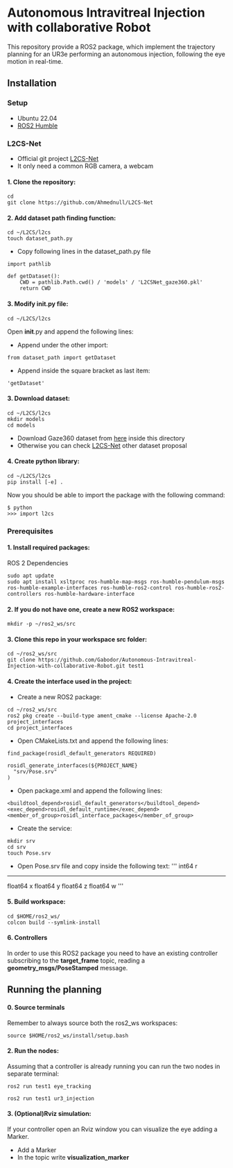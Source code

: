 # Autonomous Intravitreal Injection with collaborative Robot
This repository provide a ROS2 package, which implement the trajectory planning for an UR3e performing an autonomous injection, following the eye motion in real-time.

## Installation

### Setup
- Ubuntu 22.04
- [ROS2 Humble](https://docs.ros.org/en/humble/index.html)

### L2CS-Net
- Official git project [L2CS-Net](https://github.com/Ahmednull/L2CS-Net)
- It only need a common RGB camera, a webcam
#### 1. Clone the repository:
```
cd 
git clone https://github.com/Ahmednull/L2CS-Net
```
#### 2. Add dataset path finding function:
```
cd ~/L2CS/l2cs
touch dataset_path.py
```
- Copy following lines in the dataset_path.py file
```
import pathlib

def getDataset():
    CWD = pathlib.Path.cwd() / 'models' / 'L2CSNet_gaze360.pkl'
    return CWD
```
#### 3. Modify init.py file:
```
cd ~/L2CS/l2cs
```
Open __init__.py and append the following lines:
- Append under the other import:
```
from dataset_path import getDataset
```
- Append inside the square bracket as last item:
```
'getDataset'
```
#### 3. Download dataset:
```
cd ~/L2CS/l2cs
mkdir models
cd models
```
- Download Gaze360 dataset from [here](http://gaze360.csail.mit.edu/download.php) inside this directory
- Otherwise you can check [L2CS-Net](https://github.com/Ahmednull/L2CS-Net) other dataset proposal

#### 4. Create python library:
```
cd ~/L2CS/l2cs
pip install [-e] .
```
Now you should be able to import the package with the following command:
```
$ python
>>> import l2cs
```

### Prerequisites
#### 1. Install required packages:
ROS 2 Dependencies
```
sudo apt update
sudo apt install xsltproc ros-humble-map-msgs ros-humble-pendulum-msgs ros-humble-example-interfaces ros-humble-ros2-control ros-humble-ros2-controllers ros-humble-hardware-interface
```  
#### 2. If you do not have one, create a new ROS2 workspace:
```
mkdir -p ~/ros2_ws/src
```
#### 3. Clone this repo in your workspace src folder:  
```
cd ~/ros2_ws/src
git clone https://github.com/Gabodor/Autonomous-Intravitreal-Injection-with-collaborative-Robot.git test1
```
#### 4. Create the interface used in the project:  
- Create a new ROS2 package:
```
cd ~/ros2_ws/src
ros2 pkg create --build-type ament_cmake --license Apache-2.0 project_interfaces
cd project_interfaces
```
- Open CMakeLists.txt and append the following lines:
```
find_package(rosidl_default_generators REQUIRED)

rosidl_generate_interfaces(${PROJECT_NAME}
  "srv/Pose.srv"
)
```
- Open package.xml and append the following lines:
```
<buildtool_depend>rosidl_default_generators</buildtool_depend>
<exec_depend>rosidl_default_runtime</exec_depend>
<member_of_group>rosidl_interface_packages</member_of_group>
```
- Create the service:
```
mkdir srv
cd srv
touch Pose.srv
```
- Open Pose.srv file and copy inside the following text:
'''
int64 r
---
float64 x
float64 y
float64 z
float64 w
'''
#### 5. Build workspace:  
```
cd $HOME/ros2_ws/
colcon build --symlink-install
```
#### 6. Controllers
In order to use this ROS2 package you need to have an existing controller subscribing to the **target_frame** topic, reading a **geometry_msgs/PoseStamped** message.

## Running the planning    
#### 0. Source terminals
Remember to always source both the ros2_ws workspaces:
```
source $HOME/ros2_ws/install/setup.bash
```
#### 2. Run the nodes:
Assuming that a controller is already running you can run the two nodes in separate terminal:
```
ros2 run test1 eye_tracking
```
```
ros2 run test1 ur3_injection
```
#### 3. (Optional)Rviz simulation:
If your controller open an Rviz window you can visualize the eye adding a Marker.
- Add a Marker
- In the topic write **visualization_marker**
